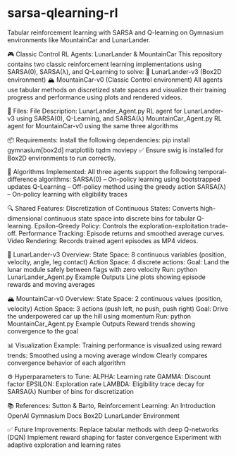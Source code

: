 # sarsa-qlearning-rl
Tabular reinforcement learning with SARSA and Q-learning on Gymnasium environments like MountainCar and LunarLander.

🎮 Classic Control RL Agents: LunarLander & MountainCar
This repository contains two classic reinforcement learning implementations using SARSA(0), SARSA(λ), and Q-Learning to solve:
🌙 LunarLander-v3 (Box2D environment)
🏔️ MountainCar-v0 (Classic Control environment)
All agents use tabular methods on discretized state spaces and visualize their training progress and performance using plots and rendered videos.

📁 Files:
File	Description:
LunarLander_Agent.py	RL agent for LunarLander-v3 using SARSA(0), Q-Learning, and SARSA(λ)
MountainCar_Agent.py	RL agent for MountainCar-v0 using the same three algorithms

📦 Requirements:
Install the following dependencies:
pip install gymnasium[box2d] matplotlib tqdm moviepy
✅ Ensure swig is installed for Box2D environments to run correctly.

🧠 Algorithms Implemented:
All three agents support the following temporal-difference algorithms:
SARSA(0) – On-policy learning using bootstrapped updates
Q-Learning – Off-policy method using the greedy action
SARSA(λ) – On-policy learning with eligibility traces

🔍 Shared Features:
Discretization of Continuous States: Converts high-dimensional continuous state space into discrete bins for tabular Q-learning.
Epsilon-Greedy Policy: Controls the exploration-exploitation trade-off.
Performance Tracking: Episode returns and smoothed average curves.
Video Rendering: Records trained agent episodes as MP4 videos.

🌙 LunarLander-v3 Overview:
State Space: 8 continuous variables (position, velocity, angle, leg contact)
Action Space: 4 discrete actions:
Goal: Land the lunar module safely between flags with zero velocity
Run:  python LunarLander_Agent.py
Example Outputs
Line plots showing episode rewards and moving averages


🏔️ MountainCar-v0 Overview:
State Space: 2 continuous values (position, velocity)
Action Space: 3 actions (push left, no push, push right)
Goal: Drive the underpowered car up the hill using momentum
Run:  python MountainCar_Agent.py
Example Outputs
Reward trends showing convergence to the goal


📊 Visualization Example:
Training performance is visualized using reward trends:
Smoothed using a moving average window
Clearly compares convergence behavior of each algorithm

⚙️ Hyperparameters to Tune:
ALPHA: Learning rate
GAMMA: Discount factor
EPSILON: Exploration rate
LAMBDA: Eligibility trace decay for SARSA(λ)
Number of bins for discretization

📚 References:
Sutton & Barto, Reinforcement Learning: An Introduction
OpenAI Gymnasium Docs
Box2D LunarLander Environment

✅ Future Improvements:
Replace tabular methods with deep Q-networks (DQN)
Implement reward shaping for faster convergence
Experiment with adaptive exploration and learning rates
